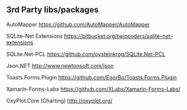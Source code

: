 3rd Party libs/packages
-----------------------

AutoMapper
https://github.com/AutoMapper/AutoMapper

SQLite-Net Extensions
https://bitbucket.org/twincoders/sqlite-net-extensions

SQLite.Net-PCL
https://github.com/oysteinkrog/SQLite.Net-PCL

Json.NET
http://www.newtonsoft.com/json

Toasts.Forms.Plugin
https://github.com/EgorBo/Toasts.Forms.Plugin

Xamarin-Forms-Labs
https://github.com/XLabs/Xamarin-Forms-Labs/

OxyPlot.Core (Charting)
http://oxyplot.org/
